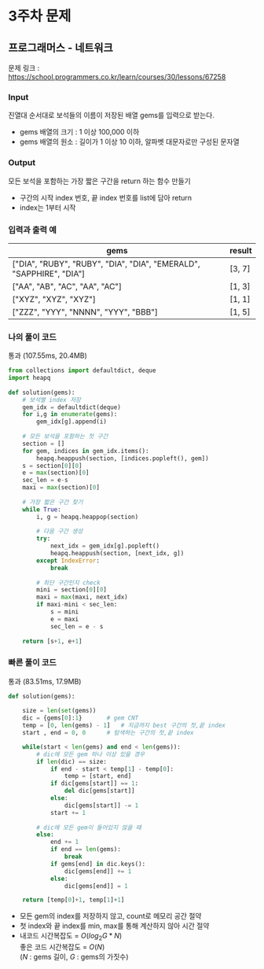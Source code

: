 # 3주차 문제

## 프로그래머스 - 네트워크 
문제 링크 : https://school.programmers.co.kr/learn/courses/30/lessons/67258

### **Input**
진열대 순서대로 보석들의 이름이 저장된 배열 gems를 입력으로 받는다.<br>
- gems 배열의 크기 : 1 이상 100,000 이하
- gems 배열의 원소 : 길이가 1 이상 10 이하, 알파벳 대문자로만 구성된 문자열

### **Output**
모든 보석을 포함하는 가장 짧은 구간을 return 하는 함수 만들기
- 구간의 시작 index 번호, 끝 index 번호를 list에 담아 return
- index는 1부터 시작

### **입력과 출력 예**
| gems                                | result|
|-------------------------------------|-------|
| ["DIA", "RUBY", "RUBY", "DIA", "DIA", "EMERALD", "SAPPHIRE", "DIA"]	 | [3, 7] |
|["AA", "AB", "AC", "AA", "AC"]	      | [1, 3] |
|["XYZ", "XYZ", "XYZ"]		          | [1, 1] |
|["ZZZ", "YYY", "NNNN", "YYY", "BBB"] | [1, 5] |


### **나의 풀이 코드**

통과 (107.55ms, 20.4MB)
```python
from collections import defaultdict, deque
import heapq
        
def solution(gems):
    # 보석별 index 저장
    gem_idx = defaultdict(deque)
    for i,g in enumerate(gems):
        gem_idx[g].append(i)
    
    # 모든 보석을 포함하는 첫 구간
    section = []
    for gem, indices in gem_idx.items():
        heapq.heappush(section, [indices.popleft(), gem])
    s = section[0][0]
    e = max(section)[0]
    sec_len = e-s
    maxi = max(section)[0]
    
    # 가장 짧은 구간 찾기
    while True:
        i, g = heapq.heappop(section)
        
        # 다음 구간 생성
        try:
            next_idx = gem_idx[g].popleft()
            heapq.heappush(section, [next_idx, g])
        except IndexError:
            break
        
        # 최단 구간인지 check
        mini = section[0][0]
        maxi = max(maxi, next_idx)
        if maxi-mini < sec_len:
            s = mini
            e = maxi
            sec_len = e - s
    
    return [s+1, e+1]
```
  

### **빠른 풀이 코드**
통과 (83.51ms, 17.9MB)
```python
def solution(gems):
    
    size = len(set(gems))  
    dic = {gems[0]:1}       # gem CNT
    temp = [0, len(gems) - 1]   # 지금까지 best 구간의 첫,끝 index
    start , end = 0, 0      # 탐색하는 구간의 첫,끝 index

    while(start < len(gems) and end < len(gems)):
        # dic에 모든 gem 하나 이상 있을 경우
        if len(dic) == size:
            if end - start < temp[1] - temp[0]:
                temp = [start, end]
            if dic[gems[start]] == 1:
                del dic[gems[start]]
            else:
                dic[gems[start]] -= 1
            start += 1
        
        # dic에 모든 gem이 들어있지 않을 때 
        else:
            end += 1
            if end == len(gems):
                break
            if gems[end] in dic.keys():
                dic[gems[end]] += 1
            else:
                dic[gems[end]] = 1

    return [temp[0]+1, temp[1]+1]
```
- 모든 gem의 index를 저장하지 않고, count로 메모리 공간 절약
- 첫 index와 끝 index를 min, max를 통해 계산하지 않아 시간 절약
- 내코드 시간복잡도 = $O(log_2G*N)$<br>
좋은 코드 시간복잡도 = $O(N)$<br>
($N$ : gems 길이, $G$ : gems의 가짓수)